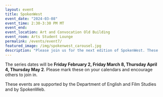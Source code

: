 ```yaml
---
layout: event 
title: SpokenWest
event_date: "2024-03-08"
event_time: 2:30-3:30 PM MT
event_end:
event_location: Art and Convocation Old Building 
event_room: Arts Student Lounge
permalink: /events/event7/
featured_image: /img/spokenwest_carousel.jpg
description: "Please join us for the next edition of SpokenWest. These casual listening sessions are a great way to unwind, relax, and listen in on our shared literary history through the magic of reel to reel recording!"
---
```



The series dates will be **Friday February 2, Friday March 8, Thursday April 4, Thursday May 2**. Please mark these on your calendars and encourage others to join in.



These events are supported by the Department of English and Film Studies and by SpokenWeb. 
